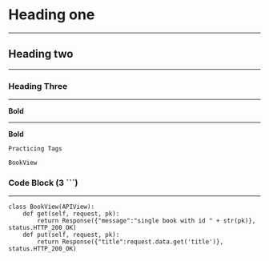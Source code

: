 # Heading one
___
## Heading two
___
### Heading Three
___
**Bold**
___
__Bold__

`` Practicing Tags ``

``BookView``

### Code Block (3 ```)
___
```
class BookView(APIView):
    def get(self, request, pk):
        return Response({"message":"single book with id " + str(pk)}, status.HTTP_200_OK)
    def put(self, request, pk):
        return Response({"title":request.data.get('title')}, status.HTTP_200_OK)

```